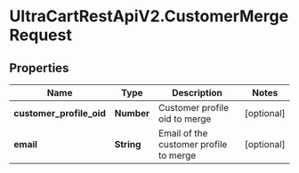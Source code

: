 # UltraCartRestApiV2.CustomerMergeRequest

## Properties
Name | Type | Description | Notes
------------ | ------------- | ------------- | -------------
**customer_profile_oid** | **Number** | Customer profile oid to merge | [optional] 
**email** | **String** | Email of the customer profile to merge | [optional] 


